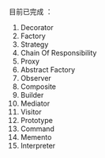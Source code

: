 目前已完成 ： <br>
1. Decorator <br>
2. Factory <br>
3. Strategy <br>
4. Chain Of Responsibility <br>
5. Proxy <br>
6. Abstract Factory <br>
7. Observer <br>
8. Composite <br>
9. Builder <br>
10. Mediator <br>
11. Visitor <br>
12. Prototype <br>
13. Command <br>
14. Memento <br>
15. Interpreter <br>